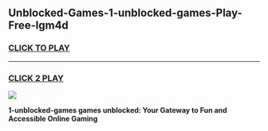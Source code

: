 
## Unblocked-Games-1-unblocked-games-Play-Free-lgm4d
<h3>
<a href="https://premium76.site?title=1-unblocked-games&ref=23A">CLICK TO PLAY</a></h3>
<hr>

<h3>
<a href="https://premium76.site?title=1-unblocked-games&ref=23A">CLICK 2 PLAY</a>
  
</h3>

<a href="https://premium76.site?title=1-unblocked-games&ref=23A"><img src="https://clearcache.store/games.png"></a>


**1-unblocked-games games unblocked: Your Gateway to Fun and Accessible Online Gaming**
